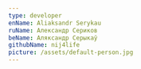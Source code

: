 ```yaml
---
type: developer
enName: Aliaksandr Serykau
ruName: Александр Сериков
beName: Аляксандр Серыкаў
githubName: nij4life
picture: /assets/default-person.jpg
---
```

